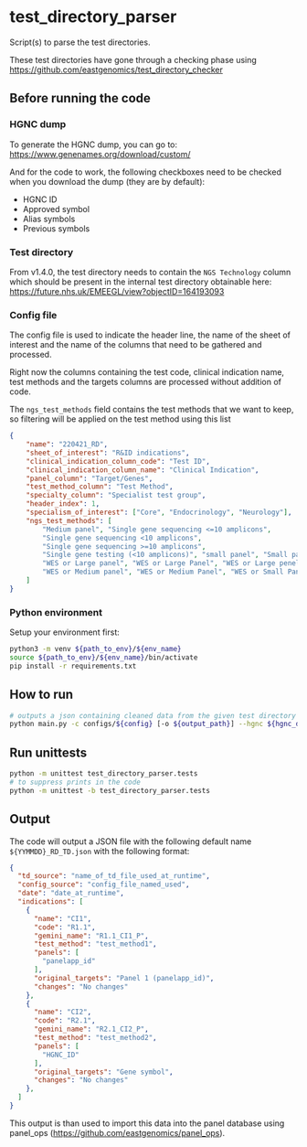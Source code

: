 # test_directory_parser
Script(s) to parse the test directories.

These test directories have gone through a checking phase using https://github.com/eastgenomics/test_directory_checker

## Before running the code

### HGNC dump

To generate the HGNC dump, you can go to: https://www.genenames.org/download/custom/

And for the code to work, the following checkboxes need to be checked when you download the dump (they are by default):

- HGNC ID
- Approved symbol
- Alias symbols
- Previous symbols

### Test directory

From v1.4.0, the test directory needs to contain the `NGS Technology` column which should be present in the internal test directory obtainable here: https://future.nhs.uk/EMEEGL/view?objectID=164193093

### Config file

The config file is used to indicate the header line, the name of the sheet of interest and the name of the columns that need to be gathered and processed.

Right now the columns containing the test code, clinical indication name, test methods and the targets columns are processed without addition of code.

The `ngs_test_methods` field contains the test methods that we want to keep, so filtering will be applied on the test method using this list

```json
{
    "name": "220421_RD",
    "sheet_of_interest": "R&ID indications",
    "clinical_indication_column_code": "Test ID",
    "clinical_indication_column_name": "Clinical Indication",
    "panel_column": "Target/Genes",
    "test_method_column": "Test Method",
    "specialty_column": "Specialist test group",
    "header_index": 1,
    "specialism_of_interest": ["Core", "Endocrinology", "Neurology"],
    "ngs_test_methods": [
        "Medium panel", "Single gene sequencing <=10 amplicons",
        "Single gene sequencing <10 amplicons",
        "Single gene sequencing >=10 amplicons",
        "Single gene testing (<10 amplicons)", "small panel", "Small panel",
        "WES or Large panel", "WES or Large Panel", "WES or Large penel",
        "WES or Medium panel", "WES or Medium Panel", "WES or Small Panel", "WGS"
    ]
}
```

### Python environment

Setup your environment first:

```bash
python3 -m venv ${path_to_env}/${env_name}
source ${path_to_env}/${env_name}/bin/activate
pip install -r requirements.txt
```

## How to run

```bash
# outputs a json containing cleaned data from the given test directory
python main.py -c configs/${config} [-o ${output_path}] --hgnc ${hgnc_dump.txt} rare_disease ${test_directory.xlsx} 
```

## Run unittests

```bash
python -m unittest test_directory_parser.tests
# to suppress prints in the code
python -m unittest -b test_directory_parser.tests
```

## Output

The code will output a JSON file with the following default name `${YYMMDD}_RD_TD.json` with the following format:

```json
{
  "td_source": "name_of_td_file_used_at_runtime",
  "config_source": "config_file_named_used",
  "date": "date_at_runtime",
  "indications": [
    {
      "name": "CI1",
      "code": "R1.1",
      "gemini_name": "R1.1_CI1_P",
      "test_method": "test_method1",
      "panels": [
        "panelapp_id"
      ],
      "original_targets": "Panel 1 (panelapp_id)",
      "changes": "No changes"
    },
    {
      "name": "CI2",
      "code": "R2.1",
      "gemini_name": "R2.1_CI2_P",
      "test_method": "test_method2",
      "panels": [
        "HGNC_ID"
      ],
      "original_targets": "Gene symbol",
      "changes": "No changes"
    },
  ]
}
```

This output is than used to import this data into the panel database using panel_ops (https://github.com/eastgenomics/panel_ops).
